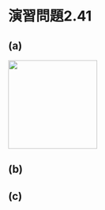 # 演習問題2.41

## (a)
<img src="https://horie-t.github.io/DigitalDesignAndComputerArchitecture-Ans/images/ex2-41/ex2-41-a-circuit.svg" width="180px" />

## (b)


## (c)



